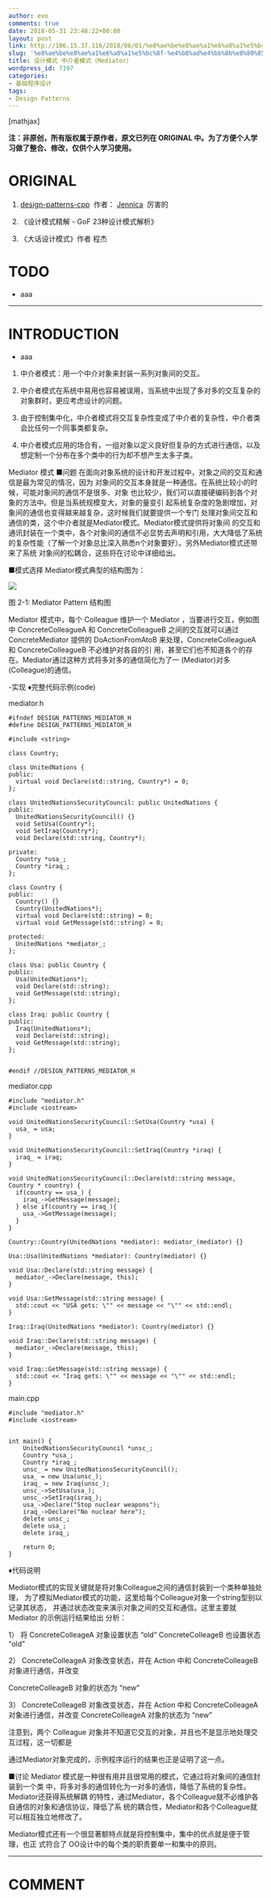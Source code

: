 ```yaml
---
author: evo
comments: true
date: 2018-05-31 23:48:22+00:00
layout: post
link: http://106.15.37.116/2018/06/01/%e8%ae%be%e8%ae%a1%e6%a8%a1%e5%bc%8f-%e4%b8%ad%e4%bb%8b%e8%80%85%e6%a8%a1%e5%bc%8f%ef%bc%88mediator%ef%bc%89/
slug: '%e8%ae%be%e8%ae%a1%e6%a8%a1%e5%bc%8f-%e4%b8%ad%e4%bb%8b%e8%80%85%e6%a8%a1%e5%bc%8f%ef%bc%88mediator%ef%bc%89'
title: 设计模式 中介者模式（Mediator）
wordpress_id: 7197
categories:
- 基础程序设计
tags:
- Design Patterns
---
```


<!-- more -->

[mathjax]

**注：非原创，所有版权属于原作者，原文已列在 ORIGINAL 中。为了方便个人学习做了整合、修改，仅供个人学习使用。**


# ORIGINAL





 	
  1. [design-patterns-cpp](https://github.com/yogykwan/design-patterns-cpp)  作者： [Jennica](http://jennica.space/)  厉害的

 	
  2. 《设计模式精解 - GoF 23种设计模式解析》

 	
  3. 《大话设计模式》作者 程杰




# TODO





 	
  * aaa





* * *





# INTRODUCTION





 	
  * aaa



 	
  1. 中介者模式：用一个中介对象来封装一系列对象间的交互。

 	
  2. 中介者模式在系统中易用也容易被误用，当系统中出现了多对多的交互复杂的对象群时，更应考虑设计的问题。

 	
  3. 由于控制集中化，中介者模式将交互复杂性变成了中介者的复杂性，中介者类会比任何一个同事类都复杂。

 	
  4. 中介者模式应用的场合有，一组对象以定义良好但复杂的方式进行通信，以及想定制一个分布在多个类中的行为却不想产生太多子类。






Mediator 模式
■问题
在面向对象系统的设计和开发过程中，对象之间的交互和通信是最为常见的情况，因为 对象间的交互本身就是一种通信。在系统比较小的时候，可能对象间的通信不是很多、对象 也比较少，我们可以直接硬编码到各个对象的方法中。但是当系统规模变大，对象的量变引 起系统复杂度的急剧增加，对象间的通信也变得越来越复杂，这时候我们就要提供一个专门 处理对象间交互和通信的类，这个中介者就是Mediator模式。Mediator模式提供将对象间 的交互和通讯封装在一个类中，各个对象间的通信不必显势去声明和引用，大大降低了系统 的复杂性能（了解一个对象总比深入熟悉n个对象要好）。另外Mediator模式还带来了系统 对象间的松耦合，这些将在讨论中详细给出。

■模式选择
Mediator模式典型的结构图为：


![](http://106.15.37.116/wp-content/uploads/2018/06/img_5b110904befef.png)


图 2-1: Mediator Pattern 结构图

Mediator 模式中，每个 Colleague 维护一个 Mediator ，当要进行交互，例如图中 ConcreteColleagueA 和 ConcreteColleagueB 之间的交互就可以通过 ConcreteMediator 提供的 DoActionFromAtoB 来处理，ConcreteColleagueA 和 ConcreteColleagueB 不必维护对各自的引 用，甚至它们也不知道各个的存在。Mediator通过这种方式将多对多的通信简化为了一 (Mediator)对多(Colleague)的通信。

-实现
♦完整代码示例(code)

mediator.h

    
    #ifndef DESIGN_PATTERNS_MEDIATOR_H
    #define DESIGN_PATTERNS_MEDIATOR_H
    
    #include <string>
    
    class Country;
    
    class UnitedNations {
    public:
      virtual void Declare(std::string, Country*) = 0;
    };
    
    class UnitedNationsSecurityCouncil: public UnitedNations {
    public:
      UnitedNationsSecurityCouncil() {}
      void SetUsa(Country*);
      void SetIraq(Country*);
      void Declare(std::string, Country*);
    
    private:
      Country *usa_;
      Country *iraq_;
    };
    
    class Country {
    public:
      Country() {}
      Country(UnitedNations*);
      virtual void Declare(std::string) = 0;
      virtual void GetMessage(std::string) = 0;
    
    protected:
      UnitedNations *mediator_;
    };
    
    class Usa: public Country {
    public:
      Usa(UnitedNations*);
      void Declare(std::string);
      void GetMessage(std::string);
    };
    
    class Iraq: public Country {
    public:
      Iraq(UnitedNations*);
      void Declare(std::string);
      void GetMessage(std::string);
    };
    
    
    #endif //DESIGN_PATTERNS_MEDIATOR_H
    


mediator.cpp

    
    #include "mediator.h"
    #include <iostream>
    
    void UnitedNationsSecurityCouncil::SetUsa(Country *usa) {
      usa_ = usa;
    }
    
    void UnitedNationsSecurityCouncil::SetIraq(Country *iraq) {
      iraq_ = iraq;
    }
    
    void UnitedNationsSecurityCouncil::Declare(std::string message, Country * country) {
      if(country == usa_) {
        iraq_->GetMessage(message);
      } else if(country == iraq_){
        usa_->GetMessage(message);
      }
    }
    
    Country::Country(UnitedNations *mediator): mediator_(mediator) {}
    
    Usa::Usa(UnitedNations *mediator): Country(mediator) {}
    
    void Usa::Declare(std::string message) {
      mediator_->Declare(message, this);
    }
    
    void Usa::GetMessage(std::string message) {
      std::cout << "USA gets: \"" << message << "\"" << std::endl;
    }
    
    Iraq::Iraq(UnitedNations *mediator): Country(mediator) {}
    
    void Iraq::Declare(std::string message) {
      mediator_->Declare(message, this);
    }
    
    void Iraq::GetMessage(std::string message) {
      std::cout << "Iraq gets: \"" << message << "\"" << std::endl;
    }
    
    


main.cpp

    
    #include "mediator.h"
    #include <iostream>
    
    
    int main() {
        UnitedNationsSecurityCouncil *unsc_;
        Country *usa_;
        Country *iraq_;
        unsc_ = new UnitedNationsSecurityCouncil();
        usa_ = new Usa(unsc_);
        iraq_ = new Iraq(unsc_);
        unsc_->SetUsa(usa_);
        unsc_->SetIraq(iraq_);
        usa_->Declare("Stop nuclear weapons");
        iraq_->Declare("No nuclear here");
        delete unsc_;
        delete usa_;
        delete iraq_;
    
        return 0;
    }


♦代码说明

Mediator模式的实现关键就是将对象Colleague之间的通信封装到一个类种单独处理， 为了模拟Mediator模式的功能，这里给每个Colleague对象一个string型别以记录其状态， 并通过状态改变来演示对象之间的交互和通信。这里主要就 Mediator 的示例运行结果给出 分析：

1） 将 ConcreteColleageA 对象设置状态 “old” ConcreteColleageB 也设置状态 “old”

2） ConcreteColleageA 对象改变状态，并在 Action 中和 ConcreteColleageB 对象进行通信，并改变

ConcreteColleageB 对象的状态为 “new”

3） ConcreteColleageB 对象改变状态，并在 Action 中和 ConcreteColleageA 对象进行通信，并改变 ConcreteColleageA 对象的状态为 “new”

注意到，两个 Colleague 对象并不知道它交互的对象，并且也不是显示地处理交互过程，这一切都是

通过Mediator对象完成的，示例程序运行的结果也正是证明了这一点。

■讨论
Mediator 模式是一种很有用并且很常用的模式，它通过将对象间的通信封装到一个类 中，将多对多的通信转化为一对多的通信，降低了系统的复杂性。Mediator还获得系统解耦 的特性，通过Mediator，各个Colleague就不必维护各自通信的对象和通信协议，降低了系 统的耦合性，Mediator和各个Colleague就可以相互独立地修改了。

Mediator模式还有一个很显著额特点就是将控制集中，集中的优点就是便于管理，也正 式符合了 OO设计中的每个类的职责要单一和集中的原则。

















* * *





# COMMENT



